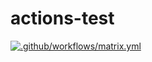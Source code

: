 # actions-test
[![.github/workflows/matrix.yml](https://github.com/lvyinggithub/actions-test/actions/workflows/matrix.yml/badge.svg)](https://github.com/lvyinggithub/actions-test/actions/workflows/matrix.yml)

